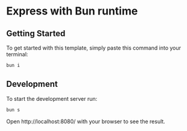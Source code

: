 # Express with Bun runtime

## Getting Started
To get started with this template, simply paste this command into your terminal:
```bash
bun i
```

## Development
To start the development server run:
```bash
bun s
```

Open http://localhost:8080/ with your browser to see the result.